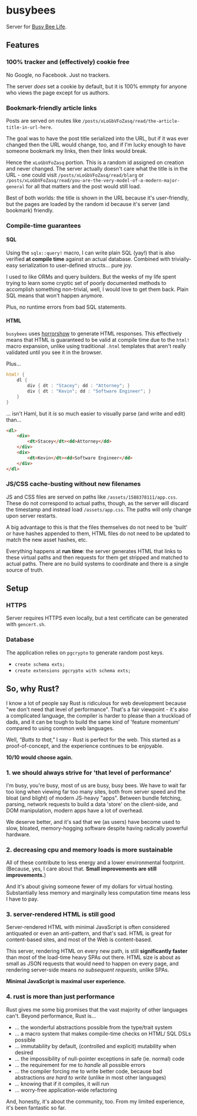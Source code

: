 # busybees

Server for [Busy Bee Life](https://www.busybee.life).

## Features

### 100% tracker and (effectively) cookie free

No Google, no Facebook. Just no trackers.

The server *does* set a cookie by default, but it is 100% emmpty for anyone who views the page
except for us authors.

### Bookmark-friendly article links

Posts are served on routes like `/posts/xLoGbVFoZasq/read/the-article-title-in-url-here`.

The goal was to have the post title serialized into the URL, but if it was ever changed
then the URL would change, too, and if I'm lucky enough to have someone bookmark my links,
then their links would break.

Hence the `xLoGbVFoZasq` portion. This is a random id assigned on creation and never changed.
The server actually doesn't care what the title is in the URL - one could visit
`/posts/xLoGbVFoZasq/read/blarg` or `/posts/xLoGbVFoZasq/read/you-are-the-very-model-of-a-modern-major-general`
for all that matters and the post would still load.

Best of both worlds: the title is shown in the URL because it's user-friendly, but the pages
are loaded by the random id because it's server (and bookmark) friendly.

### Compile-time guarantees

#### SQL

Using the `sqlx::query!` macro, I can write plain SQL (yay!) that is also verified **at compile time** against an actual database. Combined with trivially-easy serialization to user-defined structs... pure joy.

I used to like ORMs and query builders. But the weeks of my life spent trying to learn some cryptic set of poorly documented methods to accomplish something non-trivial, well, I would love to get them back. Plain SQL means that won't happen anymore.

Plus, no runtime errors from bad SQL statements.

#### HTML

`busybees` uses [horrorshow](https://docs.rs/horrorshow/0.8.3/horrorshow/) to generate HTML responses.
This effectively means that HTML is guaranteed to be valid at compile time due to the `html!` macro expansion,
unlike using traditional `.html` templates that aren't really validated until you see it in the browser.

Plus...

```rust
html! {
    dl {
        div { dt : "Stacey"; dd : "Attorney"; }
        div { dt : "Kevin"; dd : "Software Engineer"; }
    }
}
```
... isn't Haml, but it *is* so much easier to visually parse (and write and edit) than...

```html
<dl>
    <div>
        <dt>Stacey</dt><dd>Attorney</dd>
    </div>
    <div>
        <dt>Kevin</dt><dd>Software Engineer</dd>
    </div>
</dl>
```

### JS/CSS cache-busting without new filenames

JS and CSS files are served on paths like `/assets/1588378111/app.css`.
These do not correspond to actual paths, though, as the server will discard the timestamp
and instead load `/assets/app.css`. The paths will only change upon server restarts.

A big advantage to this is that the files themselves do not need to be 'built' or have
hashes appended to them, HTML files do not need to be updated to match the new asset hashes, etc.

Everything happens at **run time**: the server generates HTML that links to these
virtual paths and then requests for them get stripped and matched to actual paths.
There are no build systems to coordinate and there is a single source of truth.

## Setup

### HTTPS

Server requires HTTPS even locally, but a test certificate can be generated with `gencert.sh`.

### Database

The application relies on `pgcrypto` to generate random post keys.

- `create schema exts;`
- `create extensions pgcrypto with schema exts;`

## So, why Rust?

I know a lot of people say Rust is ridiculous for web development because "we don't need that level of performance". That's a fair viewpoint -
it's also a complicated language,
the compiler is harder to please than a truckload of dads,
and it can be tough to build the same kind of 'feature momentum' compared to using common web languages.

Well, *"Butts to that,"* I say - Rust is perfect for the web.
This started as a proof-of-concept, and the experience continues to be enjoyable.

**10/10 would choose again.**

### 1. we should **always** strive for 'that level of performance'

I'm busy, you're busy, most of us are busy, busy bees.
We have to wait far too long when viewing far too many sites, both from server speed and the bloat (and blight) of modern JS-heavy "apps". Between bundle fetching, parsing, network requests to build a data 'store' on the client-side, and DOM manipulation, modern apps have a lot of overhead.

We deserve better, and it's sad that we (as users) have become used to slow, bloated, memory-hogging software
despite having radically powerful hardware.

### 2. decreasing cpu and memory loads is more sustainable

All of these contribute to less energy and a lower environmental footprint.
(Because, yes, I care about that. **Small improvements are still improvements.**)

And it's about giving someone fewer of my dollars for virtual hosting.
Substantially less memory and marginally less computation time means less I have to pay.

### 3. server-rendered HTML is still good

Server-rendered HTML with minimal JavaScript is often considered antiquated or even an anti-pattern, and that's sad.
HTML is great for content-based sites, and most of the Web is content-based.

This server, rendering HTML on every new path, is still **significantly faster** than most of the load-time heavy SPAs out there. HTML size is about as small as JSON requests that would need to happen on every page,
and rendering server-side means *no subsequent requests*, unlike SPAs.

**Minimal JavaScript is maximal user experience.**

### 4. rust is more than just performance

Rust gives me some big promises that the vast majority of other languages can't.
Beyond performance, Rust is...

- ... the wonderful abstractions possible from the type/trait system
- ... a macro system that makes compile-time checks on HTML/ SQL DSLs possible
- ... immutability by default, (controlled and explicit) mutability when desired
- ... the impossibility of null-pointer exceptions in safe (ie. normal) code
- ... the requirement for me to *handle* all possible errors
- ... the compiler forcing me to write better code, because bad abstractions *are hard to write* (unlike in most other languages)
- ... knowing that if it compiles, it will run
- ... worry-free application-wide refactoring

And, honestly, it's about the community, too. From my limited experience, it's been fantastic so far.
